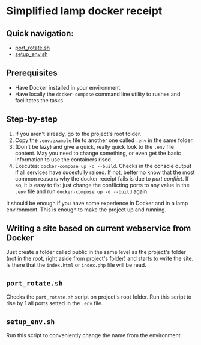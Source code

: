# Simplified lamp docker receipt

## Quick navigation:

* [port_rotate.sh](#port_rotate.sh)
* [setup_env.sh](#setup_env.sh)

## Prerequisites

* Have Docker installed in your environment.
* Have locally the `docker-compose` command line utility to rushes and facilitates the tasks.

## Step-by-step

1. If you aren't already, go to the project's root folder.
2. Copy the `.env.example` file to another one called `.env` in the same folder.
3. (Don't be lazy) and give a quick, really quick look to the `.env` file content. May you need to change something, or even get the basic information to use the containers rised.
4. Executes: `docker-compose up -d --build`. Checks in the console output if all services have sucesfully raised. If not, better no know that the most common reasons why the docker receipt fails is due to *port conflict*. If so, it is easy to fix: just change the conflicting ports to any value in the `.env` file and run `docker-compose up -d --build` again.

It should be enough if you have some experience in Docker and in a lamp environment. This is enough to make the project up and running.

## Writing a site based on current webservice from Docker

Just create a folder called public in the same level as the project's folder (not in the root, right aside from project's folder) and starts to write the site. Is there that the `index.html` or `index.php` file will be read.

## `port_rotate.sh`

Checks the `port_rotate.sh` script on project's root folder. Run this script to rise by 1 all ports setted in the `.env` file.

## `setup_env.sh`

Run this script to conveniently change the name from the environment.

